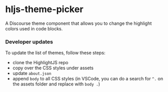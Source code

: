 # hljs-theme-picker

A Discourse theme component that allows you to change the highlight colors used in code blocks.

### Developer updates

To update the list of themes, follow these steps:

- clone the HighlightJS repo
- copy over the CSS styles under assets
- update `about.json`
- append `body` to all CSS styles (in VSCode, you can do a search for `^.` on the assets folder and replace with `body .`)
